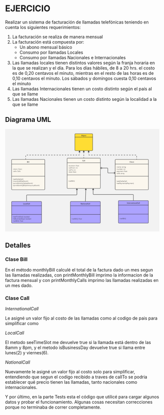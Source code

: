 # EJERCICIO 

Realizar un sistema de facturación de llamadas telefónicas teniendo en cuenta los siguientes
requerimientos:
  1. La facturación se realiza de manera mensual
  2. La facturación está compuesta por:
     + Un abono mensual básico
     + Consumo por llamadas Locales
     + Consumo por llamadas Nacionales e Internacionales
  3. Las llamadas locales tienen distintos valores según la franja horaria en la que se
  realizan y el día. Para los días hábiles, de 8 a 20 hrs. el costo es de 0,20 centavos el
  minuto, mientras en el resto de las horas es de 0,10 centavos el minuto. Los sábados
  y domingos cuesta 0,10 centavos el minuto
  4. Las llamadas Internacionales tienen un costo distinto según el país al que se llame
  5. Las llamadas Nacionales tienen un costo distinto según la localidad a la que se
  llame

## Diagrama UML
  ![UML](UML.jpg)
  
## Detalles

### Clase Bill

En el método monthlyBill calculé el total de la factura dado un mes segun las llamadas realizadas,
con printMonthlyBill imprimo la informacion de la factura mensual y con printMonthlyCalls imprimo 
las llamadas realizadas en un mes dado.

### Clase Call

_InternationalCall_

Le asigné un valor fijo al costo de las llamadas como al codigo de pais para simplificar como  

_LocalCall_

El metodo seeTimeSlot me devuelve true si la llamada está dentro de las 8amm y 8pm, y el metodo isBusinessDay
devuelve true si llama entre lunes(2) y viernes(6).

_NationalCall_

Nuevamente le asigné un valor fijo al costo solo para simplificar, entendiendo que segun el codigo recibido a 
traves de callTo se podria establecer qué precio tienen las llamadas, tanto nacionales como internacionales.

Y por último, en la parte Tests esta el código que utilicé para cargar algunos datos y probar el funcionamiento. Algunas cosas necesitan correcciones porque no terminaba de correr completamente.
  
